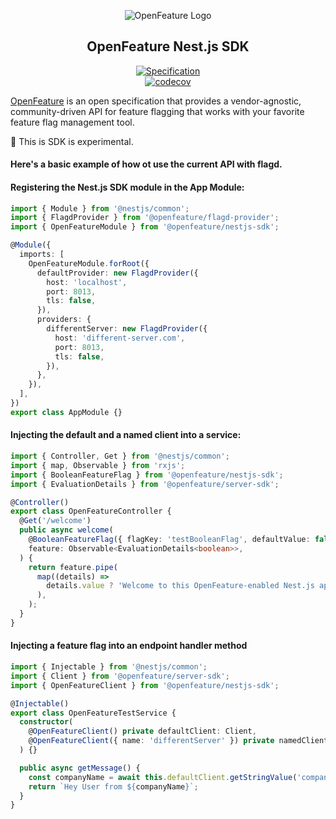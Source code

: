 <!-- markdownlint-disable MD033 -->
<!-- x-hide-in-docs-start -->
<p align="center">
  <picture>
    <source media="(prefers-color-scheme: dark)" srcset="https://raw.githubusercontent.com/open-feature/community/0e23508c163a6a1ac8c0ced3e4bd78faafe627c7/assets/logo/horizontal/white/openfeature-horizontal-white.svg" />
    <img align="center" alt="OpenFeature Logo" src="https://raw.githubusercontent.com/open-feature/community/0e23508c163a6a1ac8c0ced3e4bd78faafe627c7/assets/logo/horizontal/black/openfeature-horizontal-black.svg" />
  </picture>
</p>

<h2 align="center">OpenFeature Nest.js SDK</h2>

<!-- x-hide-in-docs-end -->
<!-- The 'github-badges' class is used in the docs -->
<p align="center" class="github-badges">
  <a href="https://github.com/open-feature/spec/releases/tag/v0.7.0">
    <img alt="Specification" src="https://img.shields.io/static/v1?label=specification&message=v0.7.0&color=yellow&style=for-the-badge" />
  </a>
  <br/>
  <a href="https://codecov.io/gh/open-feature/js-sdk">
    <img alt="codecov" src="https://codecov.io/gh/open-feature/js-sdk/branch/main/graph/badge.svg?token=3DC5XOEHMY" />
  </a>
</p>
<!-- x-hide-in-docs-start -->

[OpenFeature](https://openfeature.dev) is an open specification that provides a vendor-agnostic, community-driven API for feature flagging that works with your favorite feature flag management tool.

🧪 This is SDK is experimental.



#### Here's a basic example of how ot use the current API with flagd.
#### Registering the Nest.js SDK module in the App Module:

```ts
import { Module } from '@nestjs/common';
import { FlagdProvider } from '@openfeature/flagd-provider';
import { OpenFeatureModule } from '@openfeature/nestjs-sdk';

@Module({
  imports: [
    OpenFeatureModule.forRoot({
      defaultProvider: new FlagdProvider({
        host: 'localhost',
        port: 8013,
        tls: false,
      }),
      providers: {
        differentServer: new FlagdProvider({
          host: 'different-server.com',
          port: 8013,
          tls: false,
        }),
      },
    }),
  ],
})
export class AppModule {}
```

#### Injecting the default and a named client into a service:
```ts
import { Controller, Get } from '@nestjs/common';
import { map, Observable } from 'rxjs';
import { BooleanFeatureFlag } from '@openfeature/nestjs-sdk';
import { EvaluationDetails } from '@openfeature/server-sdk';

@Controller()
export class OpenFeatureController {
  @Get('/welcome')
  public async welcome(
    @BooleanFeatureFlag({ flagKey: 'testBooleanFlag', defaultValue: false })
    feature: Observable<EvaluationDetails<boolean>>,
  ) {
    return feature.pipe(
      map((details) =>
        details.value ? 'Welcome to this OpenFeature-enabled Nest.js app!' : 'Welcome to this Nest.js app!',
      ),
    );
  }
}
```

#### Injecting a feature flag into an endpoint handler method
```ts
import { Injectable } from '@nestjs/common';
import { Client } from '@openfeature/server-sdk';
import { OpenFeatureClient } from '@openfeature/nestjs-sdk';

@Injectable()
export class OpenFeatureTestService {
  constructor(
    @OpenFeatureClient() private defaultClient: Client,
    @OpenFeatureClient({ name: 'differentServer' }) private namedClient: Client,
  ) {}

  public async getMessage() {
    const companyName = await this.defaultClient.getStringValue('companyName', 'Unknown Company');
    return `Hey User from ${companyName}`;
  }
}
```


